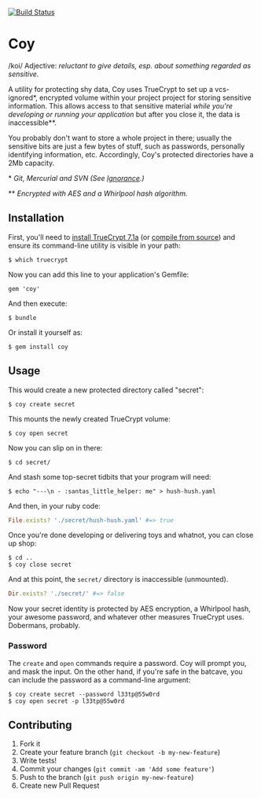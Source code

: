 [![Build Status](https://travis-ci.org/joelhelbling/coy.png)](https://travis-ci.org/joelhelbling/coy)

# Coy

/koi/ Adjective: *reluctant to give details, esp. about something regarded as
sensitive.*

A utility for protecting shy data, Coy uses TrueCrypt to set up a vcs-ignored\*,
encrypted volume within your project project for storing sensitive
information.  This allows access to that sensitive material _while
you're developing or running your application_ but after you close it,
the data is inaccessible\*\*.

You probably don't want to store a whole project in there; usually the
sensitive bits are just a few bytes of stuff, such as passwords, personally
identifying information, etc.  Accordingly, Coy's protected directories have
a 2Mb capacity.

\* _Git, Mercurial and SVN (See [Ignorance](http://github.com/joelhelbling/ignorance).)_

\*\* _Encrypted with AES and a Whirlpool hash algorithm._

## Installation

First, you'll need to [install TrueCrypt 7.1a](https://github.com/DrWhax/truecrypt-archive)
(or [compile from source](https://github.com/FreeApophis/TrueCrypt)) and ensure its
command-line utility is visible in your path:

    $ which truecrypt

Now you can add this line to your application's Gemfile:

    gem 'coy'

And then execute:

    $ bundle

Or install it yourself as:

    $ gem install coy


## Usage

This would create a new protected directory called "secret":

    $ coy create secret

This mounts the newly created TrueCrypt volume:

    $ coy open secret

Now you can slip on in there:

    $ cd secret/

And stash some top-secret tidbits that your program will need:

    $ echo "---\n - :santas_little_helper: me" > hush-hush.yaml

And then, in your ruby code:

```ruby
File.exists? './secret/hush-hush.yaml' #=> true
```

Once you're done developing or delivering toys and whatnot, you can
close up shop:

```
$ cd ..
$ coy close secret
```

And at this point, the `secret/` directory is inaccessible (unmounted).

```ruby
Dir.exists? './secret/' #=> false
```

Now your secret identity is protected by AES encryption, a Whirlpool hash,
your awesome password, and whatever other measures TrueCrypt uses.  Dobermans,
probably.

### Password

The `create` and `open` commands require a password.  Coy will prompt you,
and mask the input.  On the other hand, if you're safe in the batcave, you
can include the password as a command-line argument:

    $ coy create secret --password l33tp@55w0rd
    $ coy open secret -p l33tp@55w0rd

## Contributing

1. Fork it
2. Create your feature branch (`git checkout -b my-new-feature`)
3. Write tests!
4. Commit your changes (`git commit -am 'Add some feature'`)
5. Push to the branch (`git push origin my-new-feature`)
6. Create new Pull Request


